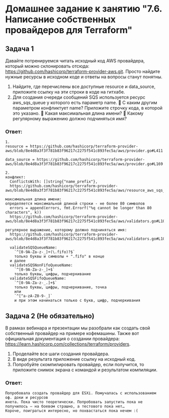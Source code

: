 # Домашнее задание к занятию "7.6. Написание собственных провайдеров для Terraform"


## Задача 1
Давайте потренируемся читать исходный код AWS провайдера, который можно склонировать
отсюда: https://github.com/hashicorp/terraform-provider-aws.git. 
Просто найдите нужные ресурсы в исходном коде и ответы на вопросы станут понятны.
1. Найдите, где перечислены все доступные resource и data_source, приложите ссылку на 
эти строки в коде на гитхабе.
2. Для создания очереди сообщений SQS используется ресурс aws_sqs_queue у которого есть 
параметр name.
     С каким другим параметром конфликтует name? Приложите строчку кода, в которой это указано.
     Какая максимальная длина имени?
     Какому регулярному выражению должно подчиняться имя?


### Ответ:
```
1.
resource = https://github.com/hashicorp/terraform-provider-aws/blob/8e4d8a3f3f781b83f96217c2275f541c893fec5a/aws/provider.go#L411

data_source = https://github.com/hashicorp/terraform-provider-aws/blob/8e4d8a3f3f781b83f96217c2275f541c893fec5a/aws/provider.go#L169

2.
конфликт:
  ConflictsWith: []string{"name_prefix"},
  https://github.com/hashicorp/terraform-provider-aws/blob/8e4d8a3f3f781b83f96217c2275f541c893fec5a/aws/resource_aws_sqs_queue.go#L56

максимальная длина имени:
определяется максимальной длиной строки - не более 80 символов
  errors = append(errors, fmt.Errorf("%q cannot be longer than 80 characters", k))
  https://github.com/hashicorp/terraform-provider-aws/blob/8e4d8a3f3f781b83f96217c2275f541c893fec5a/aws/validators.go#L1038

регулярное выражение, которому должно подчиняться имя:
  https://github.com/hashicorp/terraform-provider-aws/blob/8e4d8a3f3f781b83f96217c2275f541c893fec5a/aws/validators.go#L104

  validateSQSQueueName:
    `^[0-9A-Za-z-_]+(\.fifo)?$`
	только буквы и символы + ".fifo" в конце
  и далее
  validateSQSNonFifoQueueName:
    `^[0-9A-Za-z-_]+$`
	только буквы, цифры, подчеркивание
  validateSQSFifoQueueName:
    `^[0-9A-Za-z-_.]+$`
	только буквы, цифры, подчеркивание, точка
    или
    `^[^a-zA-Z0-9-_]`
	и при этом начинаться только с букв, цифр, подчеркивания

```

## Задача 2 (Не обязательно)
В рамках вебинара и презентации мы разобрали как создать свой собственный провайдер на 
примере кофемашины. Также вот официальная документация о создании провайдера: 
https://learn.hashicorp.com/collections/terraform/providers.
1. Проделайте все шаги создания провайдера.
2. В виде результата приложение ссылку на исходный код.
3. Попробуйте скомпилировать провайдер, если получится, то приложите снимок экрана с командой и результатом компиляции.


### Ответ:
```
Попробовала создать провайдер для ESXi. Помучалась с использованием оф. доки и ресурсов 
инета. Пока чисто теоретически. Попробовать запустить пока не получилось – на боевом страшно, а тестового пока нет…
Короче, поиграться интересно, но похвастаться пока нечем :(


```

